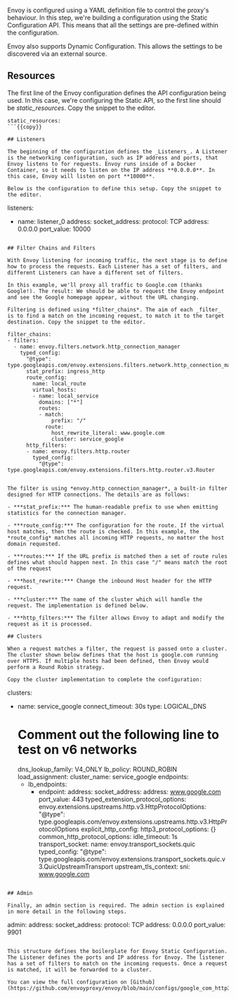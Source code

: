 Envoy is configured using a YAML definition file to control the proxy's behaviour. In this step, we're building a configuration using the Static Configuration API. This means that all the settings are pre-defined within the configuration.

Envoy also supports Dynamic Configuration. This allows the settings to be discovered via an external source.

## Resources

The first line of the Envoy configuration defines the API configuration being used. In this case, we're configuring the Static API, so the first line should be *static_resources*. Copy the snippet to the editor.

```
static_resources:
```{{copy}}

## Listeners

The beginning of the configuration defines the _Listeners_. A Listener is the networking configuration, such as IP address and ports, that Envoy listens to for requests. Envoy runs inside of a Docker Container, so it needs to listen on the IP address **0.0.0.0**. In this case, Envoy will listen on port **10000**.

Below is the configuration to define this setup. Copy the snippet to the editor.

```
  listeners:
  - name: listener_0
    address:
      socket_address:
        protocol: TCP
        address: 0.0.0.0
        port_value: 10000
```{{copy}}

## Filter Chains and Filters

With Envoy listening for incoming traffic, the next stage is to define how to process the requests. Each Listener has a set of filters, and different Listeners can have a different set of filters.

In this example, we'll proxy all traffic to Google.com (thanks Google!). The result: We should be able to request the Envoy endpoint and see the Google homepage appear, without the URL changing.

Filtering is defined using *filter_chains*. The aim of each _filter_ is to find a match on the incoming request, to match it to the target destination. Copy the snippet to the editor.

```
    filter_chains:
    - filters:
      - name: envoy.filters.network.http_connection_manager
        typed_config:
          "@type": type.googleapis.com/envoy.extensions.filters.network.http_connection_manager.v3.HttpConnectionManager
          stat_prefix: ingress_http
          route_config:
            name: local_route
            virtual_hosts:
            - name: local_service
              domains: ["*"]
              routes:
              - match:
                  prefix: "/"
                route:
                  host_rewrite_literal: www.google.com
                  cluster: service_google
          http_filters:
          - name: envoy.filters.http.router
            typed_config:
              "@type": type.googleapis.com/envoy.extensions.filters.http.router.v3.Router
```{{copy}}

The filter is using *envoy.http_connection_manager*, a built-in filter designed for HTTP connections. The details are as follows:

- ***stat_prefix:*** The human-readable prefix to use when emitting statistics for the connection manager.

- ***route_config:*** The configuration for the route. If the virtual host matches, then the route is checked. In this example, the *route_config* matches all incoming HTTP requests, no matter the host domain requested.

- ***routes:*** If the URL prefix is matched then a set of route rules defines what should happen next. In this case "/" means match the root of the request

- ***host_rewrite:*** Change the inbound Host header for the HTTP request.

- ***cluster:*** The name of the cluster which will handle the request. The implementation is defined below.

- ***http_filters:*** The filter allows Envoy to adapt and modify the request as it is processed.

## Clusters

When a request matches a filter, the request is passed onto a cluster. The cluster shown below defines that the host is google.com running over HTTPS. If multiple hosts had been defined, then Envoy would perform a Round Robin strategy.

Copy the cluster implementation to complete the configuration:

```
  clusters:
  - name: service_google
    connect_timeout: 30s
    type: LOGICAL_DNS
    # Comment out the following line to test on v6 networks
    dns_lookup_family: V4_ONLY
    lb_policy: ROUND_ROBIN
    load_assignment:
      cluster_name: service_google
      endpoints:
      - lb_endpoints:
        - endpoint:
            address:
              socket_address:
                address: www.google.com
                port_value: 443
    typed_extension_protocol_options:
      envoy.extensions.upstreams.http.v3.HttpProtocolOptions:
        "@type": type.googleapis.com/envoy.extensions.upstreams.http.v3.HttpProtocolOptions
        explicit_http_config:
          http3_protocol_options: {}
        common_http_protocol_options:
          idle_timeout: 1s
    transport_socket:
      name: envoy.transport_sockets.quic
      typed_config:
        "@type": type.googleapis.com/envoy.extensions.transport_sockets.quic.v3.QuicUpstreamTransport
        upstream_tls_context:
          sni: www.google.com
```{{copy}}

## Admin

Finally, an admin section is required. The admin section is explained in more detail in the following steps.

```
admin:
  address:
    socket_address:
      protocol: TCP
      address: 0.0.0.0
      port_value: 9901
```{{copy}}

This structure defines the boilerplate for Envoy Static Configuration. The Listener defines the ports and IP address for Envoy. The listener has a set of filters to match on the incoming requests. Once a request is matched, it will be forwarded to a cluster.

You can view the full configuration on [Github](https://github.com/envoyproxy/envoy/blob/main/configs/google_com_http3_upstream_proxy.yaml).
